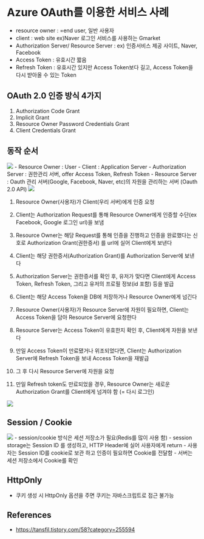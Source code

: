# Azure OAuth를 이용한 서비스 사례


- resource owner : =end user, 일반 사용자
- client : web site ex)Naver 로그인 서비스를 사용하는 Gmarket
- Authorization Server/ Resource Server : ex) 인증서비스 제공 사이트, Naver, Facebook
- Access Token : 유효시간 짧음
- Refresh Token : 유효시간 있지만 Access Token보다 길고, Access Token을 다시 받아올 수 있는 Token






## OAuth 2.0 인증 방식 4가지
1. Authorization Code Grant
2. Implicit Grant
3. Resource Owner Password Credentials Grant
4. Client Credentials Grant

## 동작 순서
<img src="https://t1.daumcdn.net/cfile/tistory/99E7B03A5B6EE05324">
- Resource Owner : User
- Client : Application Server
- Authorization Server : 권한관리 서버, offer Access Token, Refresh Token
- Resource Server : Oauth 관리 서버(Google, Facebook, Naver, etc)의 자원을 관리하는 서버 (Oauth 2.0 API)

<img src ="https://t1.daumcdn.net/cfile/tistory/9945F13F5B6EECC02A">

1. Resource Owner(사용자)가 Client(우리 서버)에게 인증 요청

2. Client는 Authorization Request를 통해 Resource Owner에게 인증할 수단(ex Facebook, Google 로그인 url)을 보냄

3. Resource Owner는 해당 Request를 통해 인증을 진행하고 인증을 완료했다는 신호로 Authorization Grant(권한증서) 를 url에 실어 Client에게 보낸다

4. Client는 해당 권한증서(Authorization Grant)를 Authorization Server에 보낸다

5. Authorization Server는 권한증서를 확인 후, 유저가 맞다면 Client에게 Access Token, Refresh Token, 그리고 유저의 프로필 정보(id 포함) 등을 발급

6. Client는 해당 Access Token을 DB에 저장하거나 Resource Owner에게 넘긴다

7. Resource Owner(사용자)가 Resource Server에 자원이 필요하면, Client는 Access Token을 담아 Resource Server에 요청한다

8. Resource Server는 Access Token이 유효한지 확인 후, Client에게 자원을 보낸다

9. 만일 Access Token이 만료됐거나 위조되었다면, Client는 Authorization Server에 Refresh Token을 보내 Access Token을 재발급

10. 그 후 다시 Resource Server에 자원을 요청

11. 만일 Refresh token도 만료되었을 경우, Resource Owner는 새로운 Authorization Grant를 Client에게 넘겨야 함 (= 다시 로그인)


<img src="https://t1.daumcdn.net/cfile/tistory/99115C3F5B6EECBF37">




## Session / Cookie 
<img src="https://t1.daumcdn.net/cfile/tistory/994BEA345B53368401">
- session/cookie 방식은 세션 저장소가 필요(Redis를 많이 사용 함)
- session storage는 Session ID 를 생성하고, HTTP Header에 실어 사용자에게 return
- 사용자는 Session ID를 cookie로 보관 하고 인증이 필요하면 Cookie를 전달함
- 서버는 세션 저장소에서 Cookie를 확인

## HttpOnly
- 쿠키 생성 시 HttpOnly 옵션을 주면 쿠키는 자바스크립트로 접근 불가능


## References
- https://tansfil.tistory.com/58?category=255594